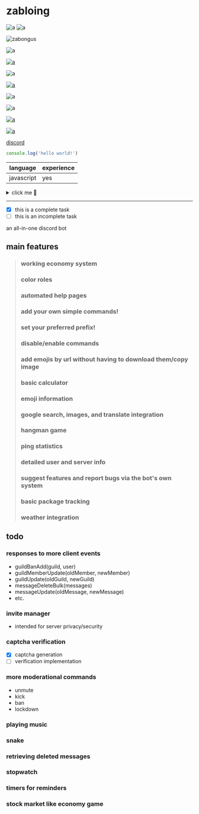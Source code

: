 # zabloing

![a](https://img.shields.io/badge/version-0.5-009900.svg)
![a](https://img.shields.io/badge/since-december%2015th%202020-009900.svg)

![zabongus](https://cdn.discordapp.com/attachments/443467585980203018/723479044317904956/cbo1rI6p_400x400.png)

![a](https://img.shields.io/badge/school%20grades-failing-cc0000.svg)


[![a](https://img.shields.io/badge/code-broken-ff7b00.svg)](https://github.com/culinaryAmphibian/zabloing/issues)


![a](https://img.shields.io/badge/lemon-sour-ffe500.svg)


[![a](https://img.shields.io/badge/crab-cowboy-009900.svg)](https://cdn.discordapp.com/attachments/443467585980203018/723479044317904956/cbo1rI6p_400x400.png)


![a](https://img.shields.io/badge/gaming-extremely-blue.svg)


![a](https://img.shields.io/badge/now%20what-i'm%20not%20sure-811ad8.svg)


[![a](https://img.shields.io/badge/hotel-trivago-2b2299.svg)](https://www.trivago.com/)

[![a](https://img.shields.io/youtube/views/dQw4w9WgXcQ?color=blue&label=yutub&logo=youtube&logoColor=blue&style=plastic)](https://youtube.com/watch?v=dQw4w9WgXcQ)

[discord](https://discord.com/channels/@me)


```javascript
console.log('hello world!')
```

language | experience
------------ | -------------
javascript | yes

<details><summary>click me 👃</summary>peekaboo</details>

************************************

- [x] this is a complete task
- [ ] this is an incomplete task

an all-in-one discord bot
## main features
>### working economy system
>### color roles
>### automated help pages
>### add your own simple commands!
>### set your preferred prefix!
>### disable/enable commands
>### add emojis by url without having to download them/copy image
>### basic calculator
>### emoji information
>### google search, images, and translate integration
>### hangman game
>### ping statistics
>### detailed user and server info
>### suggest features and report bugs via the bot's own system
>### basic package tracking
>### weather integration

## todo
### responses to more client events

* guildBanAdd(guild, user)
* guildMemberUpdate(oldMember, newMember)
* guildUpdate(oldGuild, newGuild)
* messageDeleteBulk(messages)
* messageUpdate(oldMessage, newMessage)
* etc.
### invite manager
* intended for server privacy/security
### captcha verification
- [x] captcha generation
- [ ] verification implementation
### more moderational commands
* unmute
* kick
* ban
* lockdown
### playing music
### snake
### retrieving deleted messages
### stopwatch
### timers for reminders
### stock market like economy game